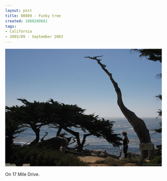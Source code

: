 ```yaml
---
layout: post
title: 00809 - Funky tree
created: 1080280681
tags:
- California
- 2003/09 - September 2003
---
```


<img src="/image/images/108_0809-336.jpg"/>

On 17 Mile Drive.

